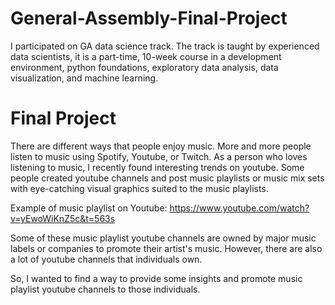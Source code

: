 # General-Assembly-Final-Project
I participated on GA data science track. The track is taught by experienced data scientists, it is a part-time, 10-week course in a development environment, python foundations, exploratory data analysis, data visualization, and machine learning.  


# Final Project 


There are different ways that people enjoy music. More and more people listen to music using Spotify, Youtube, or Twitch. As a person who loves listening to music, I recently found interesting trends on youtube. Some people created youtube channels and post music playlists or music mix sets with eye-catching visual graphics suited to the music playlists.

Example of music playlist on Youtube: https://www.youtube.com/watch?v=yEwoWiKnZ5c&t=563s

Some of these music playlist youtube channels are owned by major music labels or companies to promote their artist's music. However, there are also a lot of youtube channels that individuals own.

So, I wanted to find a way to provide some insights and promote music playlist youtube channels to those individuals.

